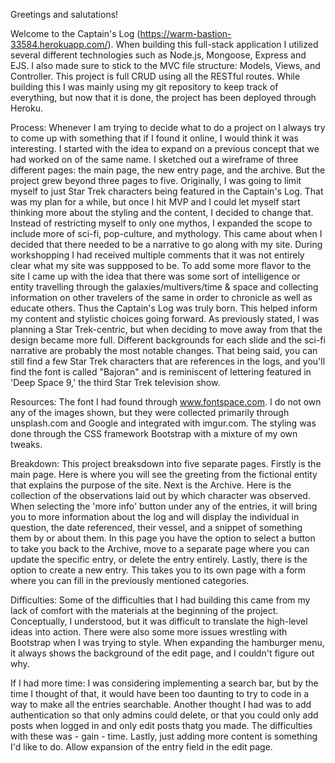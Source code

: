 Greetings and salutations!

Welcome to the Captain's Log (https://warm-bastion-33584.herokuapp.com/). When building this full-stack application I utilized several different technologies such as Node.js, Mongoose, Express and EJS. I also made sure to stick to the MVC file structure: Models, Views, and Controller. This project is full CRUD using all the RESTful routes. While building this I was mainly using my git repository to keep track of everything, but now that it is done, the project has been deployed through Heroku.

Process:
Whenever I am trying to decide what to do a project on I always try to come up with something that if I found it online, I would think it was interesting. I started with the idea to expand on a previous concept that we had worked on of the same name. I sketched out a wireframe of three different pages: the main page, the new entry page, and the archive. But the project grew beyond three pages to five. Originally, I was going to limit myself to just Star Trek characters being featured in the Captain's Log. That was my plan for a while, but once I hit MVP and I could let myself start thinking more about the styling and the content, I decided to change that. Instead of restricting myself to only one mythos, I expanded the scope to include more of sci-fi, pop-culture, and mythology. This came about when I decided that there needed to be a narrative to go along with my site. During workshopping I had received multiple comments that it was not entirely clear what my site was suppposed to be. To add some more flavor to the site I came up with the idea that there was some sort of intelligence or entity travelling through the galaxies/multivers/time & space and collecting information on other travelers of the same in order to chronicle as well as educate others. Thus the Captain's Log was truly born. This helped inform my content and stylistic choices going forward. As previously stated, I was planning a Star Trek-centric, but when deciding to move away from that the design became more full. Different backgrounds for each slide and the sci-fi narrative are probably the most notable changes. That being said, you can still find a few Star Trek characters that are references in the logs, and you'll find the font is called "Bajoran" and is reminiscent of lettering featured in 'Deep Space 9,' the third Star Trek television show.

Resources:
The font I had found through www.fontspace.com.
I do not own any of the images shown, but they were collected primarily through unsplash.com and Google and integrated with imgur.com.
The styling was done through the CSS framework Bootstrap with a mixture of my own tweaks.

Breakdown:
This project breaksdown into five separate pages. Firstly is the main page. Here is where you will see the greeting from the fictional entity that explains the purpose of the site. Next is the Archive. Here is the collection of the observations laid out by which character was observed. When selecting the 'more info' button under any of the entries, it will bring you to more information about the log and will display the individual in question, the date referenced, their vessel, and a snippet of something them by or about them. In this page you have the option to select a button to take you back to the Archive, move to a separate page where you can update the specific entry, or delete the entry entirely. Lastly, there is the option to create a new entry. This takes you to its own page with a form where you can fill in the previously mentioned categories.

Difficulties:
Some of the difficulties that I had building this came from my lack of comfort with the materials at the beginning of the project. Conceptually, I understood, but it was difficult to translate the high-level ideas into action. There were also some more issues wrestling with Bootstrap when I was trying to style. When expanding the hamburger menu, it always shows the background of the edit page, and I couldn't figure out why.

If I had more time:
I was considering implementing a search bar, but by the time I thought of that, it would have been too daunting to try to code in a way to make all the entries searchable. Another thought I had was to add authentication so that only admins could delete, or that you could only add posts when logged in and only edit posts thatg you made. The difficulties with these was - gain - time. Lastly, just adding more content is something I'd like to do. Allow expansion of the entry field in the edit page.
